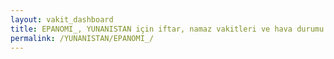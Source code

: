 ```yaml
---
layout: vakit_dashboard
title: EPANOMI_, YUNANISTAN için iftar, namaz vakitleri ve hava durumu - ilçe/eyalet seç
permalink: /YUNANISTAN/EPANOMI_/
---
```


<script type="text/javascript">
  var GLOBAL_COUNTRY = 'YUNANISTAN';
  var GLOBAL_CITY = 'EPANOMI_';
  var GLOBAL_STATE = '';
  var lat = 72;
  var lon = 21;
</script>
